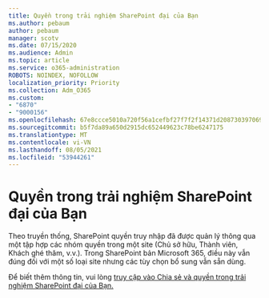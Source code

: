 ```yaml
---
title: Quyền trong trải nghiệm SharePoint đại của Bạn
ms.author: pebaum
author: pebaum
manager: scotv
ms.date: 07/15/2020
ms.audience: Admin
ms.topic: article
ms.service: o365-administration
ROBOTS: NOINDEX, NOFOLLOW
localization_priority: Priority
ms.collection: Adm_O365
ms.custom:
- "6870"
- "9000156"
ms.openlocfilehash: 67e8ccce5010a720f56a1cefbf27f7f2f14371d2087303970698c8c519c48459
ms.sourcegitcommit: b5f7da89a650d2915dc652449623c78be6247175
ms.translationtype: MT
ms.contentlocale: vi-VN
ms.lasthandoff: 08/05/2021
ms.locfileid: "53944261"
---
```

# <a name="permissions-in-the-sharepoint-modern-experience"></a>Quyền trong trải nghiệm SharePoint đại của Bạn

Theo truyền thống, SharePoint quyền truy nhập đã được quản lý thông qua một tập hợp các nhóm quyền trong một site (Chủ sở hữu, Thành viên, Khách ghé thăm, v.v.). Trong SharePoint bản Microsoft 365, điều này vẫn đúng đối với một số loại site nhưng các tùy chọn bổ sung vẫn sẵn dùng.  

Để biết thêm thông tin, vui lòng [truy cập vào Chia sẻ và quyền trong trải nghiệm SharePoint đại của Bạn.](https://docs.microsoft.com/sharepoint/modern-experience-sharing-permissions)
